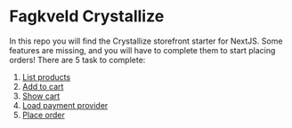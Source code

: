 # Fagkveld Crystallize

In this repo you will find the Crystallize storefront starter for NextJS. Some
features are missing, and you will have to complete them to start placing
orders! There are 5 task to complete:

1. [List products](01%20-%20list%20products/task.md)
1. [Add to cart](02%20-%20add%20to%20cart/task.md)
1. [Show cart](03%20-%20show%20cart/task.md)
1. [Load payment provider](04%20-%20load%20payment%20provider/task.md)
1. [Place order](05%20-%20place%20order/task.md)
